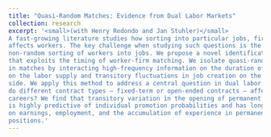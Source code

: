 ```yaml
---
title: "Quasi-Random Matches: Evidence from Dual Labor Markets"
collection: research
excerpt: '<small>(with Henry Redondo and Jan Stuhler)</small>
A fast-growing literature studies how sorting into particular jobs, firms, or locations
affects workers. The key challenge when studying such questions is the
non-random sorting of workers into jobs. We propose a novel identification strategy
that exploits the timing of worker-firm matching. We isolate quasi-random variation
in matches by interacting high-frequency information on the duration of contracts
on the labor supply and transitory fluctuations in job creation on the labor demand
side. We apply this method to address a central question in dual labor markets: how
do different contract types – fixed-term or open-ended contracts – affect workers’
careers? We find that transitory variation in the opening of permanent contracts
is highly predictive of individual promotion probabilities and has long-lasting effects
on earnings, employment, and the accumulation of experience in permanent
positions.'
---
```


